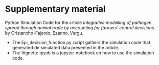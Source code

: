 # Supplementary material
Python Simulation Code for the article *Integrative modelling of pathogen spread through animal trade by accounting for farmers’ control decisions* by Cristancho-Fajardo, Ezanno, Vergu.

- The Epi_decision_function.py script gathers the simulation code that generated de simulated data presented in the article.
- The Vignette.ipynb is a jupyter-notebook on how to use the simulation code.
